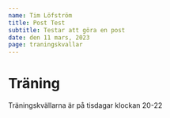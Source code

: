 ```yaml
---
name: Tim Löfström
title: Post Test
subtitle: Testar att göra en post
date: den 11 mars, 2023
page: traningskvallar
---
```


# Träning

Träningskvällarna är på tisdagar klockan 20-22